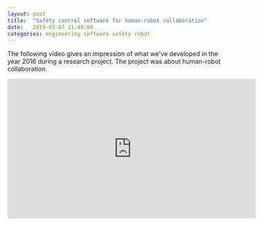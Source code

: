 ```yaml
---
layout: post
title:  "Safety control software for human-robot collaboration"
date:   2019-03-07 11:49:00
categories: engineering software safety robot
---
```


The following video gives an impression of what we've developed in the year 2016 during a research project. The project was about human-robot collaboration.

<iframe width="560" height="315" src="https://www.youtube.com/embed/O14HV4vQmQU" frameborder="0" allow="accelerometer; autoplay; encrypted-media; gyroscope; picture-in-picture" allowfullscreen></iframe>
